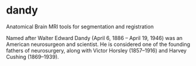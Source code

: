dandy
=====

Anatomical Brain MRI tools for segmentation and registration

Named after Walter Edward Dandy (April 6, 1886 – April 19, 1946) was an American neurosurgeon and scientist. He is considered one of the founding fathers of neurosurgery, along with Victor Horsley (1857–1916) and Harvey Cushing (1869–1939).
